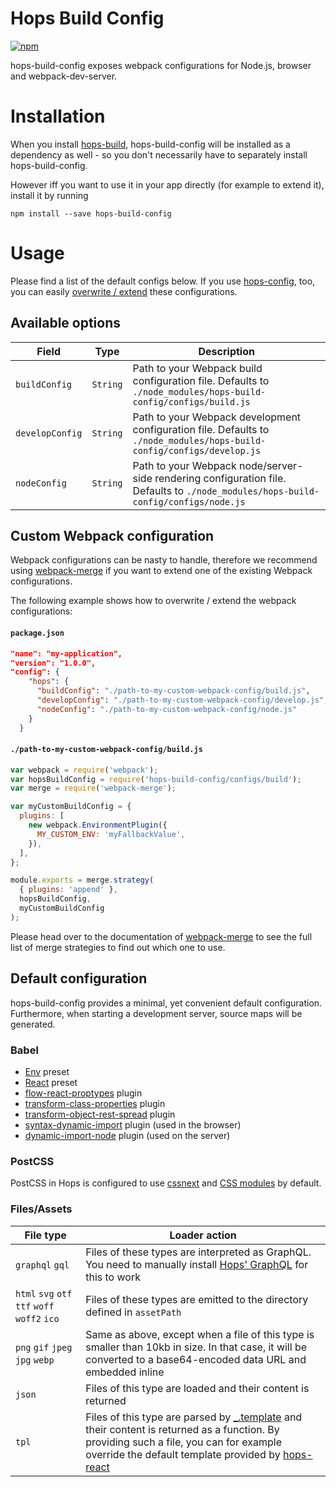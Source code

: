 # Hops Build Config

[![npm](https://img.shields.io/npm/v/hops-build-config.svg)](https://www.npmjs.com/package/hops-build-config)

hops-build-config exposes webpack configurations for Node.js, browser and webpack-dev-server.

# Installation

When you install [hops-build](https://github.com/xing/hops/tree/master/packages/build), hops-build-config will be installed as a dependency as well - so you don't necessarily have to separately install hops-build-config.

However iff you want to use it in your app directly (for example to extend it), install it by running

```
npm install --save hops-build-config
```

# Usage

Please find a list of the default configs below. If you use [hops-config](https://github.com/xing/hops/tree/master/packages/config), too, you can easily [overwrite / extend](#overwrite-configs-via-packagejson) these configurations.

## Available options

| Field           | Type     | Description                                                                                                                        |
| --------------- | -------- | ---------------------------------------------------------------------------------------------------------------------------------- |
| `buildConfig`   | `String` | Path to your Webpack build configuration file. Defaults to `./node_modules/hops-build-config/configs/build.js`                     |
| `developConfig` | `String` | Path to your Webpack development configuration file. Defaults to `./node_modules/hops-build-config/configs/develop.js`             |
| `nodeConfig`    | `String` | Path to your Webpack node/server-side rendering configuration file. Defaults to `./node_modules/hops-build-config/configs/node.js` |

## Custom Webpack configuration

Webpack configurations can be nasty to handle, therefore we recommend using [webpack-merge](https://www.npmjs.com/package/webpack-merge) if you want to extend one of the existing Webpack configurations.

The following example shows how to overwrite / extend the webpack configurations:

#### `package.json`

```JSON
"name": "my-application",
"version": "1.0.0",
"config": {
    "hops": {
      "buildConfig": "./path-to-my-custom-webpack-config/build.js",
      "developConfig": "./path-to-my-custom-webpack-config/develop.js",
      "nodeConfig": "./path-to-my-custom-webpack-config/node.js"
    }
  }
```

#### `./path-to-my-custom-webpack-config/build.js`

```javascript
var webpack = require('webpack');
var hopsBuildConfig = require('hops-build-config/configs/build');
var merge = require('webpack-merge');

var myCustomBuildConfig = {
  plugins: [
    new webpack.EnvironmentPlugin({
      MY_CUSTOM_ENV: 'myFallbackValue',
    }),
  ],
};

module.exports = merge.strategy(
  { plugins: 'append' },
  hopsBuildConfig,
  myCustomBuildConfig
);
```

Please head over to the documentation of [webpack-merge](https://www.npmjs.com/package/webpack-merge) to see the full list of merge strategies to find out which one to use.

## Default configuration

hops-build-config provides a minimal, yet convenient default configuration. Furthermore, when starting a development server, source maps will be generated.

### Babel

* [Env](http://babeljs.io/docs/plugins/preset-env/) preset
* [React](https://www.npmjs.com/package/babel-preset-react) preset
* [flow-react-proptypes](https://www.npmjs.com/package/babel-plugin-flow-react-proptypes) plugin
* [transform-class-properties](https://www.npmjs.com/package/babel-plugin-transform-class-properties) plugin
* [transform-object-rest-spread](https://www.npmjs.com/package/babel-plugin-transform-object-rest-spread) plugin
* [syntax-dynamic-import](https://www.npmjs.com/package/babel-plugin-syntax-dynamic-import) plugin (used in the browser)
* [dynamic-import-node](https://www.npmjs.com/package/babel-plugin-dynamic-import-node) plugin (used on the server)

### PostCSS

PostCSS in Hops is configured to use [cssnext](http://cssnext.io/) and [CSS modules](https://github.com/css-modules/css-modules) by default.

### Files/Assets

| File type                                     | Loader action                                                                                                                                                                                                                                                                       |
| --------------------------------------------- | ----------------------------------------------------------------------------------------------------------------------------------------------------------------------------------------------------------------------------------------------------------------------------------- |
| `graphql` `gql`                               | Files of these types are interpreted as GraphQL. You need to manually install [Hops' GraphQL](https://www.npmjs.com/package/hops-graphql) for this to work                                                                                                                          |
| `html` `svg` `otf` `ttf` `woff` `woff2` `ico` | Files of these types are emitted to the directory defined in `assetPath`                                                                                                                                                                                                            |
| `png` `gif` `jpeg` `jpg` `webp`               | Same as above, except when a file of this type is smaller than 10kb in size. In that case, it will be converted to a base64-encoded data URL and embedded inline                                                                                                                    |
| `json`                                        | Files of this type are loaded and their content is returned                                                                                                                                                                                                                         |
| `tpl`                                         | Files of this type are parsed by [\_.template](https://lodash.com/docs/4.17.4#template) and their content is returned as a function. By providing such a file, you can for example override the default template provided by [hops-react](https://www.npmjs.com/package/hops-react) |
